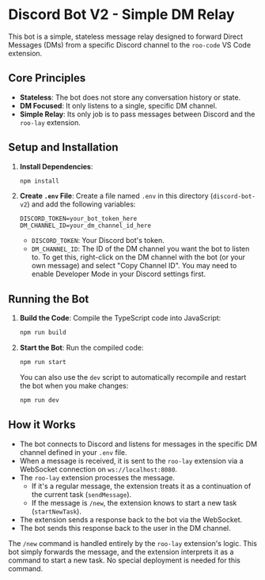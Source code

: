 # Discord Bot V2 - Simple DM Relay

This bot is a simple, stateless message relay designed to forward Direct Messages (DMs) from a specific Discord channel to the `roo-code` VS Code extension.

## Core Principles

*   **Stateless**: The bot does not store any conversation history or state.
*   **DM Focused**: It only listens to a single, specific DM channel.
*   **Simple Relay**: Its only job is to pass messages between Discord and the `roo-lay` extension.

## Setup and Installation

1.  **Install Dependencies**:
    ```bash
    npm install
    ```

2.  **Create `.env` File**:
    Create a file named `.env` in this directory (`discord-bot-v2`) and add the following variables:

    ```env
    DISCORD_TOKEN=your_bot_token_here
    DM_CHANNEL_ID=your_dm_channel_id_here
    ```

    *   `DISCORD_TOKEN`: Your Discord bot's token.
    *   `DM_CHANNEL_ID`: The ID of the DM channel you want the bot to listen to. To get this, right-click on the DM channel with the bot (or your own message) and select "Copy Channel ID". You may need to enable Developer Mode in your Discord settings first.

## Running the Bot

1.  **Build the Code**:
    Compile the TypeScript code into JavaScript:
    ```bash
    npm run build
    ```

2.  **Start the Bot**:
    Run the compiled code:
    ```bash
    npm run start
    ```

    You can also use the `dev` script to automatically recompile and restart the bot when you make changes:
    ```bash
    npm run dev
    ```

## How it Works

*   The bot connects to Discord and listens for messages in the specific DM channel defined in your `.env` file.
*   When a message is received, it is sent to the `roo-lay` extension via a WebSocket connection on `ws://localhost:8080`.
*   The `roo-lay` extension processes the message.
    *   If it's a regular message, the extension treats it as a continuation of the current task (`sendMessage`).
    *   If the message is `/new`, the extension knows to start a new task (`startNewTask`).
*   The extension sends a response back to the bot via the WebSocket.
*   The bot sends this response back to the user in the DM channel.

The `/new` command is handled entirely by the `roo-lay` extension's logic. This bot simply forwards the message, and the extension interprets it as a command to start a new task. No special deployment is needed for this command.